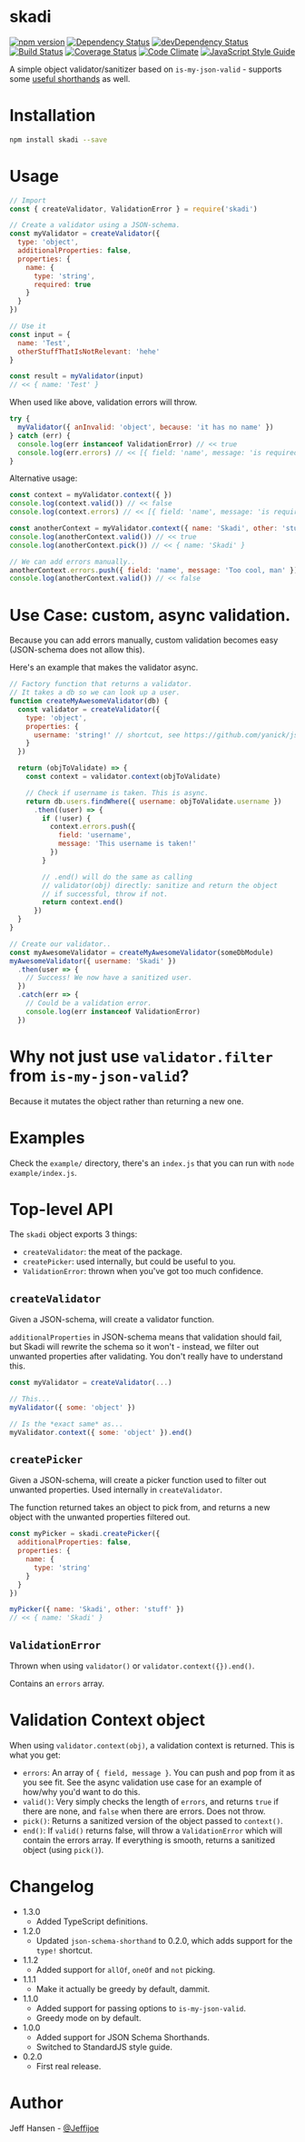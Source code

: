 # skadi

[![npm version](https://badge.fury.io/js/skadi.svg)](https://badge.fury.io/js/skadi)
[![Dependency Status](https://david-dm.org/jeffijoe/skadi.svg)](https://david-dm.org/jeffijoe/skadi)
[![devDependency Status](https://david-dm.org/jeffijoe/skadi/dev-status.svg)](https://david-dm.org/jeffijoe/skadi#info=devDependencies)
[![Build Status](https://travis-ci.org/jeffijoe/skadi.svg?branch=master)](https://travis-ci.org/jeffijoe/skadi)
[![Coverage Status](https://coveralls.io/repos/github/jeffijoe/skadi/badge.svg?branch=master)](https://coveralls.io/github/jeffijoe/skadi?branch=master)
[![Code Climate](https://codeclimate.com/github/jeffijoe/skadi/badges/gpa.svg)](https://codeclimate.com/github/jeffijoe/skadi)
[![JavaScript Style Guide](https://img.shields.io/badge/code%20style-standard-brightgreen.svg)](http://standardjs.com/)

A simple object validator/sanitizer based on `is-my-json-valid` - supports some [useful shorthands](https://github.com/yanick/json-schema-shorthand) as well.

# Installation

```bash
npm install skadi --save
```

# Usage

```javascript
// Import
const { createValidator, ValidationError } = require('skadi')

// Create a validator using a JSON-schema.
const myValidator = createValidator({
  type: 'object',
  additionalProperties: false,
  properties: {
    name: {
      type: 'string',
      required: true
    }
  }
})

// Use it
const input = {
  name: 'Test',
  otherStuffThatIsNotRelevant: 'hehe'
}

const result = myValidator(input)
// << { name: 'Test' }
```

When used like above, validation errors will throw.

```javascript
try {
  myValidator({ anInvalid: 'object', because: 'it has no name' })
} catch (err) {
  console.log(err instanceof ValidationError) // << true
  console.log(err.errors) // << [{ field: 'name', message: 'is required' }]
}

```

Alternative usage:

```javascript
const context = myValidator.context({ })
console.log(context.valid()) // << false
console.log(context.errors) // << [{ field: 'name', message: 'is required' }]

const anotherContext = myValidator.context({ name: 'Skadi', other: 'stuff' })
console.log(anotherContext.valid()) // << true
console.log(anotherContext.pick()) // << { name: 'Skadi' }

// We can add errors manually..
anotherContext.errors.push({ field: 'name', message: 'Too cool, man' })
console.log(anotherContext.valid()) // << false
```

# Use Case: custom, async validation.

Because you can add errors manually, custom validation becomes easy (JSON-schema does not allow this).

Here's an example that makes the validator async.

```javascript
// Factory function that returns a validator.
// It takes a db so we can look up a user.
function createMyAwesomeValidator(db) {
  const validator = createValidator({
    type: 'object',
    properties: {
      username: 'string!' // shortcut, see https://github.com/yanick/json-schema-shorthand#required-property
    }
  })

  return (objToValidate) => {
    const context = validator.context(objToValidate)

    // Check if username is taken. This is async.
    return db.users.findWhere({ username: objToValidate.username })
      .then((user) => {
        if (!user) {
          context.errors.push({
            field: 'username',
            message: 'This username is taken!'
          })
        }

        // .end() will do the same as calling
        // validator(obj) directly: sanitize and return the object
        // if successful, throw if not.
        return context.end()
      })
  }
}

// Create our validator..
const myAwesomeValidator = createMyAwesomeValidator(someDbModule)
myAwesomeValidator({ username: 'Skadi' })
  .then(user => {
    // Success! We now have a sanitized user.
  })
  .catch(err => {
    // Could be a validation error.
    console.log(err instanceof ValidationError)
  })
```

# Why not just use `validator.filter` from `is-my-json-valid`?

Because it mutates the object rather than returning a new one.

# Examples

Check the `example/` directory, there's an `index.js` that you can run with `node example/index.js`.

# Top-level API

The `skadi` object exports 3 things:

* `createValidator`: the meat of the package.
* `createPicker`: used internally, but could be useful to you.
* `ValidationError`: thrown when you've got too much confidence.

## `createValidator`

Given a JSON-schema, will create a validator function.

`additionalProperties` in JSON-schema means that validation should fail, but Skadi will rewrite the schema so it won't - instead, we filter out unwanted properties after validating. You don't really have to understand this.

```javascript
const myValidator = createValidator(...)

// This...
myValidator({ some: 'object' })

// Is the *exact same* as...
myValidator.context({ some: 'object' }).end()
```

## `createPicker`

Given a JSON-schema, will create a picker function used to filter out
unwanted properties. Used internally in `createValidator`.

The function returned takes an object to pick from, and returns a new object
with the unwanted properties filtered out.

```javascript
const myPicker = skadi.createPicker({
  additionalProperties: false,
  properties: {
    name: {
      type: 'string'
    }
  }
})

myPicker({ name: 'Skadi', other: 'stuff' })
// << { name: 'Skadi' }
```

## `ValidationError`

Thrown when using `validator()` or `validator.context({}).end()`.

Contains an `errors` array.

# Validation Context object

When using `validator.context(obj)`, a validation context is returned. This is what you get:

* `errors`: An array of `{ field, message }`. You can push and pop from it as you see fit. See the async validation use case for an example of how/why you'd want to do this.
* `valid()`: Very simply checks the length of `errors`, and returns `true` if there are none, and `false` when there are errors. Does not throw.
* `pick()`: Returns a sanitized version of the object passed to `context()`.
* `end()`: If `valid()` returns false, will throw a `ValidationError` which will contain the errors array. If everything is smooth, returns a sanitized object (using `pick()`).

# Changelog

* 1.3.0
  - Added TypeScript definitions.
* 1.2.0
  - Updated `json-schema-shorthand` to 0.2.0, which adds support for the `type!` shortcut.
* 1.1.2
  - Added support for `allOf`, `oneOf` and `not` picking.
* 1.1.1
  - Make it actually be greedy by default, dammit.
* 1.1.0
  - Added support for passing options to `is-my-json-valid`.
  - Greedy mode on by default.
* 1.0.0
  - Added support for JSON Schema Shorthands.
  - Switched to StandardJS style guide.
* 0.2.0
  - First real release.

# Author

Jeff Hansen - [@Jeffijoe](https://twitter.com/Jeffijoe)
